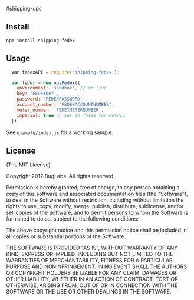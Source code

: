 #shipping-ups

## Install

`npm install shipping-fedex`

## Usage

```js
  var fedexAPI = require('shipping-fedex');

  var fedex = new upsFedex({
    environment: 'sandbox', // or live
    key: 'FEDEXKEY',
    password: 'FEDEXPASSWORD',
    account_number: 'FEDEXACCOUNTNUMBER',
    meter_number: 'FEDEXMETERNUMBER',
    imperial: true // set to false for metric
  });
```

See `example/index.js` for a working sample.

## License

(The MIT License)

Copyright 2012 BugLabs. All rights reserved.

Permission is hereby granted, free of charge, to any person obtaining a copy of this software and associated documentation files (the "Software"), to deal in the Software without restriction, including without limitation the rights to use, copy, modify, merge, publish, distribute, sublicense, and/or sell copies of the Software, and to permit persons to whom the Software is furnished to do so, subject to the following conditions:

The above copyright notice and this permission notice shall be included in all copies or substantial portions of the Software.

THE SOFTWARE IS PROVIDED "AS IS", WITHOUT WARRANTY OF ANY KIND, EXPRESS OR IMPLIED, INCLUDING BUT NOT LIMITED TO THE WARRANTIES OF MERCHANTABILITY, FITNESS FOR A PARTICULAR PURPOSE AND NONINFRINGEMENT. IN NO EVENT SHALL THE AUTHORS OR COPYRIGHT HOLDERS BE LIABLE FOR ANY CLAIM, DAMAGES OR OTHER LIABILITY, WHETHER IN AN ACTION OF CONTRACT, TORT OR OTHERWISE, ARISING FROM, OUT OF OR IN CONNECTION WITH THE SOFTWARE OR THE USE OR OTHER DEALINGS IN THE SOFTWARE.